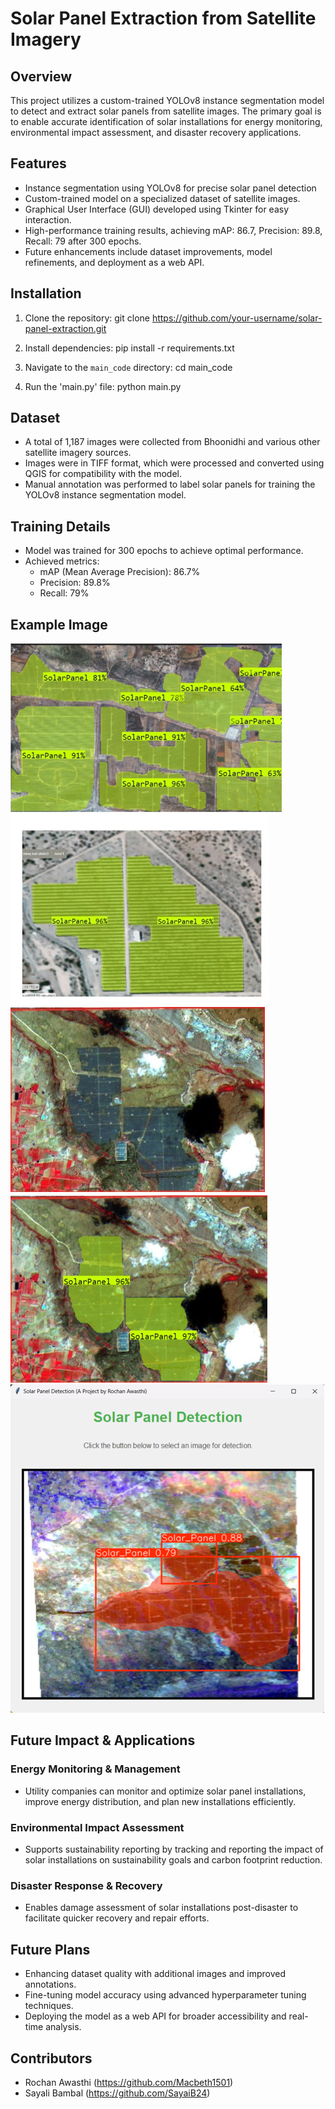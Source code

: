 # Solar Panel Extraction from Satellite Imagery

## Overview
This project utilizes a custom-trained YOLOv8 instance segmentation model to detect and extract solar panels from satellite images. The primary goal is to enable accurate identification of solar installations for energy monitoring, environmental impact assessment, and disaster recovery applications.
## Features
- Instance segmentation using YOLOv8 for precise solar panel detection
- Custom-trained model on a specialized dataset of satellite images.
- Graphical User Interface (GUI) developed using Tkinter for easy interaction.
- High-performance training results, achieving mAP: 86.7, Precision: 89.8, Recall: 79 after 300 epochs.
- Future enhancements include dataset improvements, model refinements, and deployment as a web API. 

## Installation
1. Clone the repository:  git clone https://github.com/your-username/solar-panel-extraction.git

2. Install dependencies:  pip install -r requirements.txt

3. Navigate to the `main_code` directory:  cd main_code

4. Run the 'main.py' file: python main.py


## Dataset  
- A total of 1,187 images were collected from Bhoonidhi and various other satellite imagery sources.
- Images were in TIFF format, which were processed and converted using QGIS for compatibility with the model.
- Manual annotation was performed to label solar panels for training the YOLOv8 instance segmentation model.

## Training Details
- Model was trained for 300 epochs to achieve optimal performance.
- Achieved metrics:
    - mAP (Mean Average Precision): 86.7%
    - Precision: 89.8%
    - Recall: 79%

 
## Example Image  
![Solar Panel Detection Example](Sample_images/Picture1.png)
![Solar Panel Detection Example](Sample_images/Picture4.jpg)
![Solar Panel Detection Example](Sample_images/Picture5.jpg)
![Solar Panel Detection Example](Sample_images/sample.png)
![Solar Panel Detection Example](Sample_images/Picture3.png)

## Future Impact & Applications

### Energy Monitoring & Management
- Utility companies can monitor and optimize solar panel installations, improve energy distribution, and plan new installations efficiently.
###  Environmental Impact Assessment
- Supports sustainability reporting by tracking and reporting the impact of solar installations on sustainability goals and carbon footprint reduction.

### Disaster Response & Recovery
- Enables damage assessment of solar installations post-disaster to facilitate quicker recovery and repair efforts.

## Future Plans

- Enhancing dataset quality with additional images and improved annotations.
- Fine-tuning model accuracy using advanced hyperparameter tuning techniques.
- Deploying the model as a web API for broader accessibility and real-time analysis.


## Contributors  
- Rochan Awasthi (https://github.com/Macbeth1501)  
- Sayali Bambal (https://github.com/SayaiB24)  

